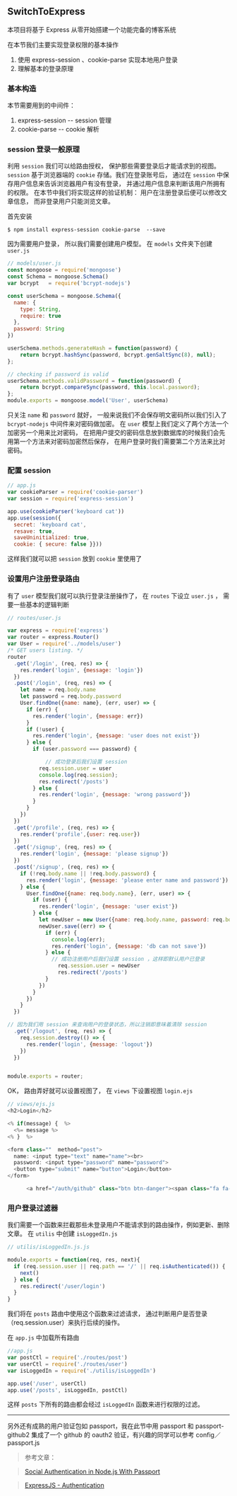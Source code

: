 ## SwitchToExpress

本项目将基于 Express 从零开始搭建一个功能完备的博客系统

在本节我们主要实现登录权限的基本操作

1. 使用 express-session 、cookie-parse 实现本地用户登录
1. 理解基本的登录原理


### 基本构造



本节需要用到的中间件：

1. express-session  -- session 管理
1. cookie-parse  -- cookie 解析



### session 登录一般原理

利用 ``session`` 我们可以给路由授权， 保护那些需要登录后才能请求到的视图。 ``session`` 基于浏览器端的 ``cookie`` 存储。我们在登录账号后， 通过在 ``session`` 中保存用户信息来告诉浏览器用户有没有登录， 并通过用户信息来判断该用户所拥有的权限。 在本节中我们将实现这样的验证机制： 用户在注册登录后便可以修改文章信息， 而非登录用户只能浏览文章。

首先安装

``$ npm install express-session cookie-parse  --save``

因为需要用户登录， 所以我们需要创建用户模型。 在 ``models`` 文件夹下创建 ``user.js``


```` js
// models/user.js
const mongoose = require('mongoose')
const Schema = mongoose.Schema()
var bcrypt   = require('bcrypt-nodejs')

const userSchema = mongoose.Schema({
  name: {
    type: String,
    require: true
  },
  password: String
})

userSchema.methods.generateHash = function(password) {
    return bcrypt.hashSync(password, bcrypt.genSaltSync(8), null);
};

// checking if password is valid
userSchema.methods.validPassword = function(password) {
    return bcrypt.compareSync(password, this.local.password);
};
module.exports = mongoose.model('User', userSchema)

````

只关注 ``name`` 和 ``password`` 就好， 一般来说我们不会保存明文密码所以我们引入了 ``bcrypt-nodejs`` 中间件来对密码做加密。 在 ``user`` 模型上我们定义了两个方法一个加密另一个用来比对密码， 在把用户提交的密码信息放到数据库的时候我们会先用第一个方法来对密码加密然后保存， 在用户登录时我们需要第二个方法来比对密码。

### 配置 session

````js
// app.js
var cookieParser = require('cookie-parser')
var session = require('express-session')

app.use(cookieParser('keyboard cat'))
app.use(session({
  secret: 'keyboard cat',
  resave: true,
  saveUninitialized: true,
  cookie: { secure: false }}))
````

这样我们就可以把 ``session`` 放到 ``cookie`` 里使用了

### 设置用户注册登录路由

有了 ``user`` 模型我们就可以执行登录注册操作了， 在 ``routes`` 下设立 ``user.js`` ， 需要一些基本的逻辑判断

````js
// routes/user.js

var express = require('express')
var router = express.Router()
var User = require('../models/user')
/* GET users listing. */
router
  .get('/login', (req, res) => {
    res.render('login', {message: 'login'})
  })
  .post('/login', (req, res) => {
    let name = req.body.name
    let password = req.body.password
    User.findOne({name: name}, (err, user) => {
      if (err) {
        res.render('login', {message: err})
      }
      if (!user) {
        res.render('login', {message: 'user does not exist'})
      } else {
        if (user.password === password) {

            // 成功登录后我们设置 session
          req.session.user = user
          console.log(req.session);
          res.redirect('/posts')
        } else {
          res.render('login', {message: 'wrong password'})
        }
      }
    })
  })
  .get('/profile', (req, res) => {
    res.render('profile',{user: req.user})
  })
  .get('/signup', (req, res) => {
    res.render('login', {message: 'please signup'})
  })
  .post('/signup', (req, res) => {
    if (!req.body.name || !req.body.password) {
      res.render('login', {message: 'please enter name and password'})
    } else {
      User.findOne({name: req.body.name}, (err, user) => {
        if (user) {
          res.render('login', {message: 'user exist'})
        } else {
          let newUser = new User({name: req.body.name, password: req.body.password})
          newUser.save((err) => {
            if (err) {
              console.log(err);
              res.render('login', {message: 'db can not save'})
            } else {
              // 成功注册用户后我们设置 session ，这样即默认用户已登录
                req.session.user = newUser
                res.redirect('/posts')
            }
          })
        }
      })
    }
  })

// 因为我们用 session 来查询用户的登录状态，所以注销即意味着清除 session
  .get('/logout', (req, res) => {
    req.session.destroy(() => {
      res.render('login', {message: 'logout'})
    })
  })


module.exports = router;

````

OK， 路由弄好就可以设置视图了， 在 ``views`` 下设置视图 ``login.ejs``

````js
// views/ejs.js
<h2>Login</h2>

<% if(message) {  %>
  <%= message %>
<% }  %>

<form class=""  method="post">
  name: <input type="text" name="name"><br>
  password: <input type="password" name="password">
  <button type="submit" name="button">Login</button>
</form>

      <a href="/auth/github" class="btn btn-danger"><span class="fa fa-github"></span> Github</a>

````

### 用户登录过滤器

我们需要一个函数来拦截那些未登录用户不能请求到的路由操作，例如更新、删除文章。 在 ``utilis`` 中创建 ``isLoggedIn.js``

````js
// utilis/isLoggedIn.js.js

module.exports = function(req, res, next){
  if (req.session.user || req.path == '/' || req.isAuthenticated()) {
    next()
  } else {
    res.redirect('/user/login')
  }
}
````
 我们将在 ``posts`` 路由中使用这个函数来过滤请求， 通过判断用户是否登录（req.session.user）来执行后续的操作。

 在 ``app.js`` 中加载所有路由

 ````js
 //app.js
 var postCtl = require('./routes/post')
 var userCtl = require('./routes/user')
 var isLoggedIn = require('./utilis/isLoggedIn')

 app.use('/user', userCtl)
 app.use('/posts', isLoggedIn, postCtl)
 ````
这样 ``posts`` 下所有的路由都会经过 ``isLoggedIn`` 函数来进行权限的过滤。

****

另外还有成熟的用户验证包如 passport，我在此节中用 passport 和 passport-github2 集成了一个 github 的 oauth2 验证，有兴趣的同学可以参考 config／passport.js  

> 参考文章：

> [Social Authentication in Node.js With Passport](http://mherman.org/blog/2015/09/26/social-authentication-in-node-dot-js-with-passport/#.WbkwsNMjHZo)

> [ExpressJS - Authentication](https://www.tutorialspoint.com/expressjs/expressjs_authentication.htm)
